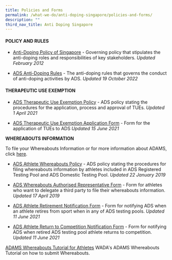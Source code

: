 ```yaml
---
title: Policies and Forms
permalink: /what-we-do/anti-doping-singapore/policies-and-forms/
description: ""
third_nav_title: Anti Doping Singapore
---
```



#### **POLICY AND RULES**
* [Anti-Doping Policy of Singapore](/files/What%20We%20%20Do/Anti%20Doping%20Singapore/Resources/Polices%20&%20Forms/Anti-Doping_Policy_of_Singapore_-_Final_WADA_Approved_201002.pdf) - 
Governing policy that stipulates the anti-doping roles and responsibilities of key stakeholders.
*Updated February 2012*

* [ADS Anti-Doping Rules](/files/What%20We%20%20Do/Anti%20Doping%20Singapore/Resources/Polices%20&%20Forms/2021_wada_nado_model_rules_ADS_revised_20221019.pdf) - The anti-doping rules that governs the conduct of anti-doping activities by ADS.
*Updated 19 October 2022*

#### **THERAPEUTIC USE EXEMPTION**
* [ADS Therapeutic Use Exemption Policy](/files/What%20We%20%20Do/Anti%20Doping%20Singapore/Resources/Polices%20&%20Forms/ADS_TUE_Policy_20210401.pdf) - ADS policy stating the procedures for the application, process and approval of TUEs.
*Updated 1 April 2021*

* [ADS Therapeutic Use Exemption Application Form](/files/What%20We%20%20Do/Anti%20Doping%20Singapore/Resources/Polices%20&%20Forms/ADS_TUE_Application_Form_20210615.pdf) - Form for the application of TUEs to ADS
*Updated 15 June 2021*

**WHEREABOUTS INFORMATION**

To file your Whereabouts Information or for more information about ADAMS, click [here](https://www.wada-ama.org/en/ADAMS/).

* [ADS Athlete Whereabouts Policy](/files/What%20We%20%20Do/Anti%20Doping%20Singapore/Resources/Polices%20&%20Forms/ADS_Athlete_Whereabouts_Policy_20190122.pdf) - ADS policy stating the procedures for filing whereabouts information by athletes included in ADS Registered Testing Pool and ADS Domestic Testing Pool.
*Updated 22 January 2019*

* [ADS Whereabouts Authorised Representative Form](/files/What%20We%20%20Do/Anti%20Doping%20Singapore/Resources/Polices%20&%20Forms/ADS_Whereabouts_Authorised_Representative_Form_20190415.pdf) - Form for athletes who want to delegate a third party to file their whereabouts information.
*Updated 17 April 2019*

* [ADS Athlete Retirement Notification Form](/files/What%20We%20%20Do/Anti%20Doping%20Singapore/Resources/Polices%20&%20Forms/ADS_Athlete_Retirement_Notification_Form_20210611.pdf) -  Form for notifying ADS when an athlete retires from sport when in any of ADS testing pools.
*Updated 11 June 2021*

* [ADS Athlete Return to Competition Notification Form](/files/What%20We%20%20Do/Anti%20Doping%20Singapore/Resources/Polices%20&%20Forms/ADS_Return_to_Competition_Notification_Form_20210611.pdf) - Form for notifying ADS when retired ADS testing pool athlete returns to competition.
*Updated 11 June 2021*

[ADAMS Whereabouts Tutorial for Athletes](https://www.youtube.com/watch?v=UmTpHy9oJc8&index=2&list=PLA9222704E5323A3F)
WADA's ADAMS Whereabouts Tutorial on how to submit Whereabouts.
